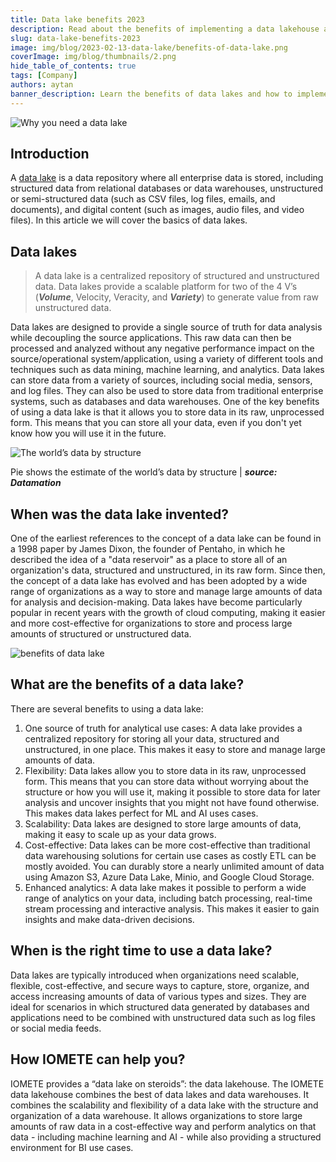 ```yaml
---
title: Data lake benefits 2023
description: Read about the benefits of implementing a data lakehouse architecture to improve data agility, scalability, and cost-effectiveness by combining data warehouses and data lakes.
slug: data-lake-benefits-2023
image: img/blog/2023-02-13-data-lake/benefits-of-data-lake.png
coverImage: img/blog/thumbnails/2.png
hide_table_of_contents: true
tags: [Company]
authors: aytan
banner_description: Learn the benefits of data lakes and how to implement them in your organization [2023]
---
```


![Why you need a data lake](/img/blog/2023-02-13-data-lake/centralize-data-in-data-lake.png)

<!-- truncate -->

## Introduction

A [data lake](https://aws.amazon.com/big-data/datalakes-and-analytics/) is a data repository where all enterprise data is stored, including structured data from relational databases or data warehouses, unstructured or semi-structured data (such as CSV files, log files, emails, and documents), and digital content (such as images, audio files, and video files). In this article we will cover the basics of data lakes.

## **Data lakes**

> A data lake is a centralized repository of structured and unstructured data. Data lakes provide a scalable platform for two of the 4 V’s (**_Volume_**, Velocity, Veracity, and **_Variety_**) to generate value from raw unstructured data.

Data lakes are designed to provide a single source of truth for data analysis while decoupling the source applications. This raw data can then be processed and analyzed without any negative performance impact on the source/operational system/application, using a variety of different tools and techniques such as data mining, machine learning, and analytics. Data lakes can store data from a variety of sources, including social media, sensors, and log files. They can also be used to store data from traditional enterprise systems, such as databases and data warehouses. One of the key benefits of using a data lake is that it allows you to store data in its raw, unprocessed form. This means that you can store all your data, even if you don't yet know how you will use it in the future.

![The world’s data by structure](/img/blog/2023-02-13-data-lake/data-structure-statistics.png)

Pie shows the estimate of the world’s data by structure
| **_source: Datamation_**

## **When was the data lake invented?**

One of the earliest references to the concept of a data lake can be found in a 1998 paper by James Dixon, the founder of Pentaho, in which he described the idea of a "data reservoir" as a place to store all of an organization's data, structured and unstructured, in its raw form. Since then, the concept of a data lake has evolved and has been adopted by a wide range of organizations as a way to store and manage large amounts of data for analysis and decision-making. Data lakes have become particularly popular in recent years with the growth of cloud computing, making it easier and more cost-effective for organizations to store and process large amounts of structured or unstructured data.

![benefits of data lake](/img/blog/2023-02-13-data-lake/benefits-of-data-lake.png)

## **What are the benefits of a data lake?**

There are several benefits to using a data lake:

1. One source of truth for analytical use cases: A data lake provides a centralized repository for storing all your data, structured and unstructured, in one place. This makes it easy to store and manage large amounts of data.
2. Flexibility: Data lakes allow you to store data in its raw, unprocessed form. This means that you can store data without worrying about the structure or how you will use it, making it possible to store data for later analysis and uncover insights that you might not have found otherwise. This makes data lakes perfect for ML and AI uses cases.
3. Scalability: Data lakes are designed to store large amounts of data, making it easy to scale up as your data grows.
4. Cost-effective: Data lakes can be more cost-effective than traditional data warehousing solutions for certain use cases as costly ETL can be mostly avoided. You can durably store a nearly unlimited amount of data using Amazon S3, Azure Data Lake, Minio, and Google Cloud Storage.
5. Enhanced analytics: A data lake makes it possible to perform a wide range of analytics on your data, including batch processing, real-time stream processing and interactive analysis. This makes it easier to gain insights and make data-driven decisions.

## **When is the right time to use a data lake?**

Data lakes are typically introduced when organizations need scalable, flexible, cost-effective, and secure ways to capture, store, organize, and access increasing amounts of data of various types and sizes. They are ideal for scenarios in which structured data generated by databases and applications need to be combined with unstructured data such as log files or social media feeds.

## **How IOMETE can help you?**

IOMETE provides a “data lake on steroids”: the data lakehouse. The IOMETE data lakehouse combines the best of data lakes and data warehouses. It combines the scalability and flexibility of a data lake with the structure and organization of a data warehouse. It allows organizations to store large amounts of raw data in a cost-effective way and perform analytics on that data - including machine learning and AI - while also providing a structured environment for BI use cases.
